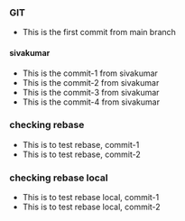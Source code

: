### GIT
* This is the first commit from main branch

#### sivakumar
* This is the commit-1 from sivakumar
* This is the commit-2 from sivakumar
* This is the commit-3 from sivakumar
* This is the commit-4 from sivakumar

### checking rebase
* This is to test rebase, commit-1
* This is to test rebase, commit-2

### checking rebase local
* This is to test rebase local, commit-1
* This is to test rebase local, commit-2